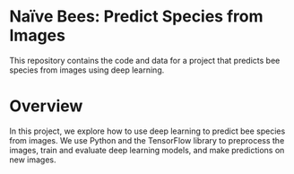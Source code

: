 # Naïve Bees: Predict Species from Images
This repository contains the code and data for a project that predicts bee species from images using deep learning.

# Overview
In this project, we explore how to use deep learning to predict bee species from images. We use Python and the TensorFlow library to preprocess the images, train and evaluate deep learning models, and make predictions on new images.